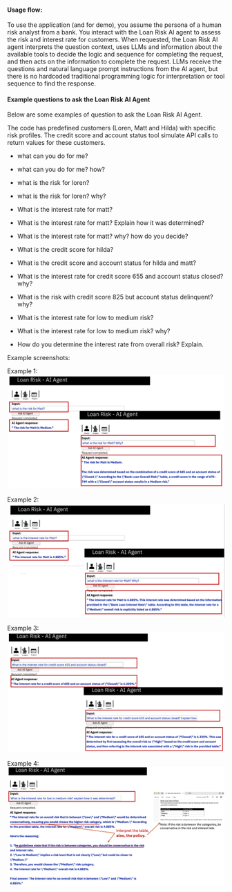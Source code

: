 #### Usage flow:
To use the application (and for demo), you assume the persona of a human risk analyst from a bank. You interact with the Loan Risk AI agent to assess the risk and interest rate for customers. When requested, the Loan Risk AI agent interprets the question context, uses LLMs and information about the available tools to decide the logic and sequence for completing the request, and then acts on the information to complete the request. LLMs receive the questions and natural language prompt instructions from the AI agent, but there is no hardcoded traditional programming logic for interpretation or tool sequence to find the response.


#### Example questions to ask the Loan Risk AI Agent
Below are some examples of question to ask the Loan Risk AI Agent.

The code has predefined customers (Loren, Matt and Hilda) with specific risk profiles. The credit score and account status tool simulate API calls to return values for these customers.



+ what can you do for me?
+ what can you do for me? how?

+ what is the risk for loren? 
+ what is the risk for loren? why?

+ What is the interest rate for matt? 
+ What is the interest rate for matt? Explain how it was determined?
+ What is the interest rate for matt? why? how do you decide?

+ What is the credit score for hilda?

+ What is the credit score  and account status for hilda and matt?
+ What is the interest rate for credit score 655 and account status closed? why?
+ What is the risk with credit score 825 but account status delinquent? why?

+ What is the interest rate for low to medium risk?
+ What is the interest rate for low to medium risk? why?

+ How do you determine the interest rate from overall risk? Explain.

Example screenshots:

Example 1:![Example 1](UsageExample1.png)

Example 2:![Example 2](UsageExample2.png)

Example 3:![Example 2](UsageExample3.png)

Example 4:![Example 2](UsageExample4.png)
